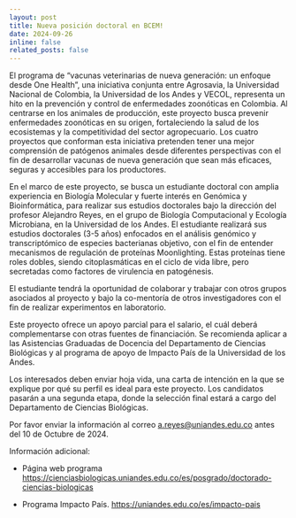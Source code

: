 ```yaml
---
layout: post
title: Nueva posición doctoral en BCEM!
date: 2024-09-26 
inline: false
related_posts: false
---
```


El programa de “vacunas veterinarias de nueva generación: un enfoque desde One Health”, una iniciativa conjunta entre Agrosavia, la Universidad Nacional de Colombia, la Universidad de los Andes y VECOL, representa un hito en la prevención y control de enfermedades zoonóticas en Colombia. Al centrarse en los animales de producción, este proyecto busca prevenir enfermedades zoonóticas en su origen, fortaleciendo la salud de los ecosistemas y la competitividad del sector agropecuario. Los cuatro proyectos que conforman esta iniciativa pretenden tener una mejor comprensión de patógenos animales desde diferentes perspectivas con el fin de desarrollar vacunas de nueva generación que sean más eficaces, seguras y accesibles para los productores.

En el marco de este proyecto, se busca un estudiante doctoral con amplia experiencia en Biología Molecular y fuerte interés en Genómica y Bioinformática, para realizar sus estudios doctorales bajo la dirección del profesor Alejandro Reyes, en el grupo de Biología Computacional y Ecología Microbiana, en la Universidad de los Andes. El estudiante realizará sus estudios doctorales (3-5 años) enfocados en el análisis genómico y transcriptómico de especies bacterianas objetivo, con el fin de entender mecanismos de regulación de proteínas Moonlighting. Estas proteínas tiene roles dobles, siendo citoplasmáticas en el ciclo de vida libre, pero secretadas como factores de virulencia en patogénesis.

El estudiante tendrá la oportunidad de colaborar y trabajar con otros grupos asociados al proyecto y bajo la co-mentoría de otros investigadores con el fin de realizar experimentos en laboratorio.

Este proyecto ofrece un apoyo parcial para el salario, el cuál deberá complementarse con otras fuentes de financiación. Se recomienda aplicar a las Asistencias Graduadas de Docencia del Departamento de Ciencias Biológicas y al programa de apoyo de Impacto País de la Universidad de los Andes.

Los interesados deben enviar hoja vida, una carta de intención en la que se explique por qué su perfil es ideal para este proyecto. Los candidatos pasarán a una segunda etapa, donde la selección final estará a cargo del Departamento de Ciencias Biológicas.

Por favor enviar la información al correo a.reyes@uniandes.edu.co antes del 10 de Octubre de 2024.

Información adicional:
-	Página web programa
https://cienciasbiologicas.uniandes.edu.co/es/posgrado/doctorado-ciencias-biologicas

-	Programa Impacto País.
https://uniandes.edu.co/es/impacto-pais
